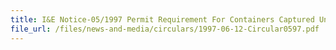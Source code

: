 ```yaml
---
title: I&E Notice-05/1997 Permit Requirement For Containers Captured Under HS Code 9892 00 26
file_url: /files/news-and-media/circulars/1997-06-12-Circular0597.pdf
---
```

